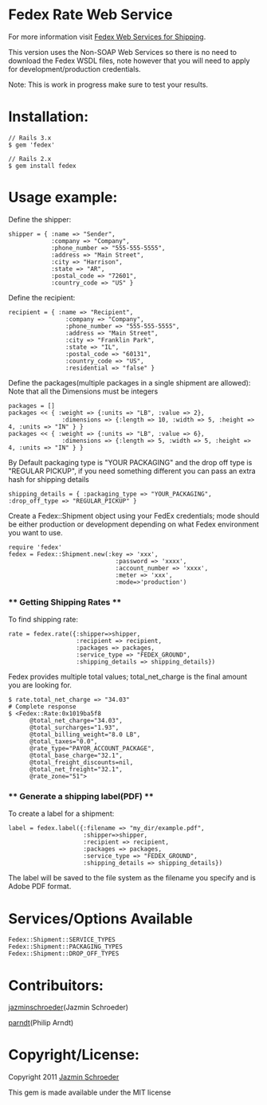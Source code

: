# Fedex Rate Web Service

For more information visit [Fedex Web Services for Shipping](https://www.fedex.com/wpor/web/jsp/drclinks.jsp?links=wss/index.html).

This version uses the Non-SOAP Web Services so there is no need to download the Fedex WSDL files, note however that you will need to apply for
development/production credentials.

Note: This is work in progress make sure to test your results.

# Installation:
    // Rails 3.x
    $ gem 'fedex'

    // Rails 2.x
    $ gem install fedex

# Usage example:

Define the shipper:

    shipper = { :name => "Sender",
                :company => "Company",
                :phone_number => "555-555-5555",
                :address => "Main Street",
                :city => "Harrison",
                :state => "AR",
                :postal_code => "72601",
                :country_code => "US" }

Define the recipient:

    recipient = { :name => "Recipient",
                    :company => "Company",
                    :phone_number => "555-555-5555",
                    :address => "Main Street",
                    :city => "Franklin Park",
                    :state => "IL",
                    :postal_code => "60131",
                    :country_code => "US",
                    :residential => "false" }
Define the packages(multiple packages in a single shipment are allowed):
Note that all the Dimensions must be integers

    packages = []
    packages << { :weight => {:units => "LB", :value => 2},
                   :dimensions => {:length => 10, :width => 5, :height => 4, :units => "IN" } }
    packages << { :weight => {:units => "LB", :value => 6},
                   :dimensions => {:length => 5, :width => 5, :height => 4, :units => "IN" } }

By Default packaging type is "YOUR PACKAGING" and the drop off type is "REGULAR PICKUP", if you need something different you can pass an extra hash for shipping details

    shipping_details = { :packaging_type => "YOUR_PACKAGING", :drop_off_type => "REGULAR_PICKUP" }


Create a Fedex::Shipment object using your FedEx credentials; mode should be either production or development depending on what Fedex environment you want to use.

    require 'fedex'
    fedex = Fedex::Shipment.new(:key => 'xxx',
                                  :password => 'xxxx',
                                  :account_number => 'xxxx',
                                  :meter => 'xxx',
                                  :mode=>'production')

### ** Getting Shipping Rates **


To find shipping rate:

    rate = fedex.rate({:shipper=>shipper, 
                       :recipient => recipient, 
                       :packages => packages, 
                       :service_type => "FEDEX_GROUND", 
                       :shipping_details => shipping_details})

Fedex provides multiple total values; total_net_charge is the final amount you are looking for.

    $ rate.total_net_charge => "34.03"
    # Complete response
    $ <Fedex::Rate:0x1019ba5f8
          @total_net_charge="34.03",
          @total_surcharges="1.93",
          @total_billing_weight="8.0 LB",
          @total_taxes="0.0",
          @rate_type="PAYOR_ACCOUNT_PACKAGE",
          @total_base_charge="32.1",
          @total_freight_discounts=nil,
          @total_net_freight="32.1",
          @rate_zone="51">

### ** Generate a shipping label(PDF) **

To create a label for a shipment:

    label = fedex.label({:filename => "my_dir/example.pdf", 
                         :shipper=>shipper, 
                         :recipient => recipient, 
                         :packages => packages, 
                         :service_type => "FEDEX_GROUND", 
                         :shipping_details => shipping_details})

The label will be saved to the file system as the filename you specify and is Adobe PDF format.

# Services/Options Available

    Fedex::Shipment::SERVICE_TYPES
    Fedex::Shipment::PACKAGING_TYPES
    Fedex::Shipment::DROP_OFF_TYPES

# Contribuitors:
[jazminschroeder](http://github.com/jazminschroeder)(Jazmin Schroeder)

[parndt](https://github.com/parndt)(Philip Arndt)

# Copyright/License:
Copyright 2011 [Jazmin Schroeder](http://jazminschroeder.com)

This gem is made available under the MIT license


